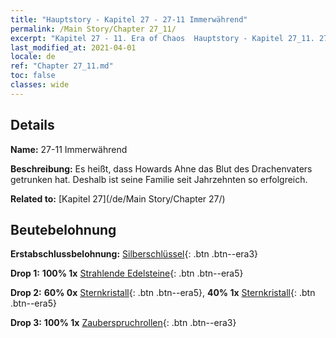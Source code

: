 ```yaml
---
title: "Hauptstory - Kapitel 27 - 27-11 Immerwährend"
permalink: /Main Story/Chapter 27_11/
excerpt: "Kapitel 27 - 11. Era of Chaos  Hauptstory - Kapitel 27_11. 27-11 Immerwährend"
last_modified_at: 2021-04-01
locale: de
ref: "Chapter 27_11.md"
toc: false
classes: wide
---
```


## Details

 **Name:** 27-11 Immerwährend

 **Beschreibung:** Es heißt, dass Howards Ahne das Blut des Drachenvaters getrunken hat. Deshalb ist seine Familie seit Jahrzehnten so erfolgreich.

 **Related to:** [Kapitel 27](/de/Main Story/Chapter 27/)

## Beutebelohnung

 **Erstabschlussbelohnung:** [Silberschlüssel](/de/Items/con_693/){: .btn .btn--era3}

 **Drop 1:** **100% 1x** [Strahlende Edelsteine](/de/Items/mat_100/){: .btn .btn--era5}

 **Drop 2:** **60% 0x** [Sternkristall](/de/Items/mat_94/){: .btn .btn--era5}, **40% 1x** [Sternkristall](/de/Items/mat_94/){: .btn .btn--era5}

 **Drop 3:** **100% 1x** [Zauberspruchrollen](/de/Items/con_694/){: .btn .btn--era3}

